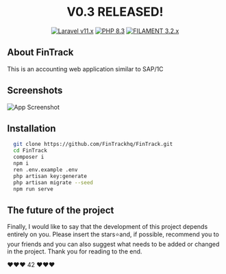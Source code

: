 <h1 align="center">V0.3 RELEASED!</h1>
<p align="center" >
    <a href="https://laravel.com"><img alt="Laravel v11.x" src="https://img.shields.io/badge/Laravel-11.x-FF2D20?style=for-the-badge&logo=laravel"></a>
    <a href="https://php.net"><img alt="PHP 8.3" src="https://img.shields.io/badge/PHP-8.3-777BB4?style=for-the-badge&logo=php"></a>
    <a href="https://filamentadmin.com/docs/3.2.x/admin/installation"><img alt="FILAMENT 3.2.x" src="https://img.shields.io/badge/FILAMENT-3.2.x-EBB304?style=for-the-badge"></a>
   
</p>

## About FinTrack
This is an accounting web application similar to SAP/1C

## Screenshots

![App Screenshot](https://i.postimg.cc/c17CpH4M/dashboard.png)
 

## Installation
```bash
  git clone https://github.com/FinTrackhq/FinTrack.git
  cd FinTrack
  composer i 
  npm i
  ren .env.example .env
  php artisan key:generate
  php artisan migrate --seed
  npm run serve
```
    
## The future of the project
Finally, I would like to say that the development of this project depends entirely on you. Please insert the stars⭐and, if possible, recommend you to your friends and you can also suggest what needs to be added or changed in the project.
Thank you for reading to the end.

❤️❤️❤️ 42 ❤️❤️❤️
